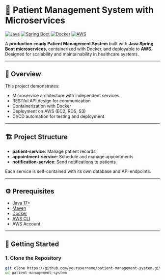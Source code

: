# 🏥 Patient Management System with Microservices

[![Java](https://img.shields.io/badge/Java-17-blue)](https://www.oracle.com/java/technologies/javase-jdk17-downloads.html)
[![Spring Boot](https://img.shields.io/badge/Spring%20Boot-3.x-brightgreen)](https://spring.io/projects/spring-boot)
[![Docker](https://img.shields.io/badge/Docker-Container-blue)](https://www.docker.com/)
[![AWS](https://img.shields.io/badge/AWS-Cloud-orange)](https://aws.amazon.com/)

A **production-ready Patient Management System** built with **Java Spring Boot microservices**, containerized with Docker, and deployable to **AWS**. Designed for scalability and maintainability in healthcare systems.

---

## 📖 Overview

This project demonstrates:

- Microservice architecture with independent services
- RESTful API design for communication
- Containerization with Docker
- Deployment on AWS (EC2, RDS, S3)
- CI/CD automation for testing and deployment

---

## 🏗️ Project Structure

- **patient-service**: Manage patient records  
- **appointment-service**: Schedule and manage appointments  
- **notification-service**: Send notifications to patients  

Each service is self-contained with its own database and API endpoints.

---

## ⚙️ Prerequisites

- [Java 17+](https://www.oracle.com/java/technologies/javase-jdk17-downloads.html)  
- [Maven](https://maven.apache.org/)  
- [Docker](https://www.docker.com/)  
- [AWS CLI](https://aws.amazon.com/cli/)  
- AWS Account

---

## 🚀 Getting Started

### 1. Clone the Repository

```bash
git clone https://github.com/yourusername/patient-management-system.git
cd patient-management-system
